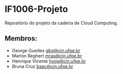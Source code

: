 # IF1006-Projeto
Repositório do projeto da cadeira de Cloud Computing.

## Membros:
- George Guedes <gbg@cin.ufpe.br>
- Marlon Reghert <mras@cin.ufpe.br>
- Henrique Vicente <hvop@cin.ufpe.br>
- Bruna Cruz <baac@cin.ufpe.br>
